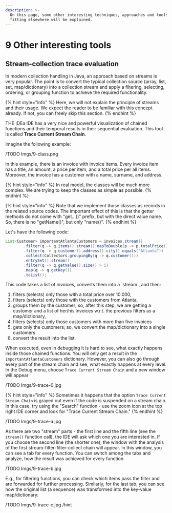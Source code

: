 ```yaml
---
description: >-
  On this page, some other interesting techniques, approaches and tools not
  fitting elsewhere will be explained.
---
```


# 9 Other interesting tools

## Stream-collection trace evaluation

In modern collection handling in Java, an approach based on streams is very popular. The point is to convert the typical collection source (array, list, set, map/dictionary) into a collection stream and apply a filtering, selecting, ordering, or grouping function to achieve the required functionality.

{% hint style="info" %}
Here, we will not explain the principle of streams and their usage. We expect the reader to be familiar with this concept already. If not, you can freely skip this section.
{% endhint %}

THE IDEa IDE has a very nice and powerful visualization of chained functions and their temporal results in their sequential evaluation. This tool is called **Trace Current Stream Chain**.

Imagine the following example:

&#x20;/TODO Imgs/9-class.png

In this example, there is an invoice with invoice items. Every invoice item has a title, an amount, a price per item, and a total price per all items. Moreover, the invoice has a customer with a name, surname, and address.

{% hint style="info" %}
In real model, the classes will be much more complex. We are trying to keep the classes as simple as possible.
{% endhint %}

{% hint style="info" %}
Note that we implement those classes as records in the related source codes. The important effect of this is that the getter methods do not come with "get...()" prefix, but with the direct value name. So, there is no "getName()", but only "name()".
{% endhint %}

Let's have the following code:

```java
List<Customer> importantAtlantaCustomers = invoices.stream()
        .filter(q -> q.items().stream().mapToDouble(p -> p.totalPrice()).sum() > 10_000)
        .filter(q -> q.customer().address().city().equals("Atlanta"))
        .collect(Collectors.groupingBy(q -> q.customer()))
        .entrySet().stream()
        .filter(q -> q.getValue().size() > 5)
        .map(q -> q.getKey())
        .toList();
```

This code takes a list of invoices, converts them into a \`stream\`, and then:

1. filters (selects) only those with a total price over 10.000,
2. filters (selects) only those with the customers from Atlanta,
3. groups them by the customer; so, after this step, we are getting a customer and a list of her/his invoices w.r.t. the previous filters as a map/dictionary,
4. filters (selects) only those customers with more than five invoices
5. gets only the customers; so, we convert the map/dictionary into a single customers
6. convert the result into the list.

When executed, even in debugging it is hard to see, what exactly happens inside those chained functions. You will only get a result in the `importantAtlantaCustomers` dictionary. However, you can also go through every part of the stream chain and see, what exactly happens at every level. In the Debug menu, choose `Trace Current Stream Chain` and a new window will appear&#x20;

/TODO Imgs/9-trace-0.jpg&#x20;

{% hint style="info" %}
Sometimes it happens that the option `Trace Current Stream Chain` is grayed out even if the code is suspended on a stream chain. In this case, try using the "Search" function - use the zoom icon at the top right IDE corner and look for "Trace Current Stream Chain."
{% endhint %}

/TODO Imgs/9-trace-a.jpg&#x20;

As there are two "stream" parts - the first line and the fifth line (see the `stream()` function call), the IDE will ask which one you are interested in. If you choose the second line (the shorter one), the window with the analysis of the first stream-filter-filter-collect chain will appear. In this window, you can see a tab for every function. You can switch among the tabs and analyze, how the result was achieved for every function.&#x20;

/TODO Imgs/9-trace-b.jpg&#x20;

E.g., for filtering functions, you can check which items pass the filter and are forwarded for further processing. Similarly, for the last tab, you can see how the original list (a sequence) was transformed into the key-value map/dictionary:&#x20;

/TODO Imgs/9-trace-c.jpg /hint&#x20;
